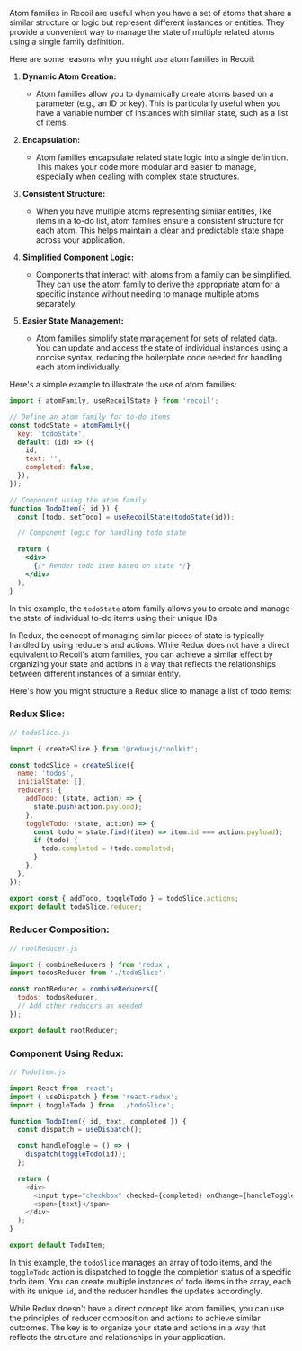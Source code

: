 Atom families in Recoil are useful when you have a set of atoms that share a similar structure or logic but represent different instances or entities. They provide a convenient way to manage the state of multiple related atoms using a single family definition.

Here are some reasons why you might use atom families in Recoil:

1. **Dynamic Atom Creation:**
   - Atom families allow you to dynamically create atoms based on a parameter (e.g., an ID or key). This is particularly useful when you have a variable number of instances with similar state, such as a list of items.

2. **Encapsulation:**
   - Atom families encapsulate related state logic into a single definition. This makes your code more modular and easier to manage, especially when dealing with complex state structures.

3. **Consistent Structure:**
   - When you have multiple atoms representing similar entities, like items in a to-do list, atom families ensure a consistent structure for each atom. This helps maintain a clear and predictable state shape across your application.

4. **Simplified Component Logic:**
   - Components that interact with atoms from a family can be simplified. They can use the atom family to derive the appropriate atom for a specific instance without needing to manage multiple atoms separately.

5. **Easier State Management:**
   - Atom families simplify state management for sets of related data. You can update and access the state of individual instances using a concise syntax, reducing the boilerplate code needed for handling each atom individually.

Here's a simple example to illustrate the use of atom families:

```jsx
import { atomFamily, useRecoilState } from 'recoil';

// Define an atom family for to-do items
const todoState = atomFamily({
  key: 'todoState',
  default: (id) => ({
    id,
    text: '',
    completed: false,
  }),
});

// Component using the atom family
function TodoItem({ id }) {
  const [todo, setTodo] = useRecoilState(todoState(id));

  // Component logic for handling todo state

  return (
    <div>
      {/* Render todo item based on state */}
    </div>
  );
}
```

In this example, the `todoState` atom family allows you to create and manage the state of individual to-do items using their unique IDs.

In Redux, the concept of managing similar pieces of state is typically handled by using reducers and actions. While Redux does not have a direct equivalent to Recoil's atom families, you can achieve a similar effect by organizing your state and actions in a way that reflects the relationships between different instances of a similar entity.

Here's how you might structure a Redux slice to manage a list of todo items:

### Redux Slice:

```javascript
// todoSlice.js

import { createSlice } from '@reduxjs/toolkit';

const todoSlice = createSlice({
  name: 'todos',
  initialState: [],
  reducers: {
    addTodo: (state, action) => {
      state.push(action.payload);
    },
    toggleTodo: (state, action) => {
      const todo = state.find((item) => item.id === action.payload);
      if (todo) {
        todo.completed = !todo.completed;
      }
    },
  },
});

export const { addTodo, toggleTodo } = todoSlice.actions;
export default todoSlice.reducer;
```

### Reducer Composition:

```javascript
// rootReducer.js

import { combineReducers } from 'redux';
import todosReducer from './todoSlice';

const rootReducer = combineReducers({
  todos: todosReducer,
  // Add other reducers as needed
});

export default rootReducer;
```

### Component Using Redux:

```javascript
// TodoItem.js

import React from 'react';
import { useDispatch } from 'react-redux';
import { toggleTodo } from './todoSlice';

function TodoItem({ id, text, completed }) {
  const dispatch = useDispatch();

  const handleToggle = () => {
    dispatch(toggleTodo(id));
  };

  return (
    <div>
      <input type="checkbox" checked={completed} onChange={handleToggle} />
      <span>{text}</span>
    </div>
  );
}

export default TodoItem;
```

In this example, the `todoSlice` manages an array of todo items, and the `toggleTodo` action is dispatched to toggle the completion status of a specific todo item. You can create multiple instances of todo items in the array, each with its unique `id`, and the reducer handles the updates accordingly.

While Redux doesn't have a direct concept like atom families, you can use the principles of reducer composition and actions to achieve similar outcomes. The key is to organize your state and actions in a way that reflects the structure and relationships in your application.